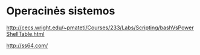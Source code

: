 # Operacinės sistemos


http://cecs.wright.edu/~pmateti/Courses/233/Labs/Scripting/bashVsPowerShellTable.html



http://ss64.com/

